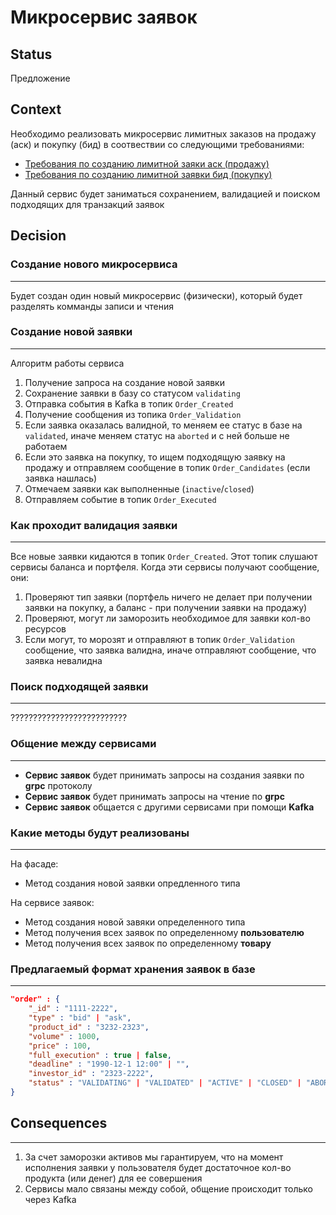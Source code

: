 # Микросервис заявок

## Status

Предложение

## Context

Необходимо реализовать микросервис лимитных заказов на продажу (аск) и покупку (бид) в соотвествии со  следующими требованиями:
+ [Требования по созданию лимитной заяки аск (продажу)](https://docs.google.com/document/d/1e60-ou9c1p_JRWwZ613XFqYKoPQC-Yh2iyGsChzqrhU/edit?pli=1#)
+ [Требования по созданию лимитной заявки бид (покупку)](https://docs.google.com/document/d/1ZkI4wA1G_JldqxuCtSxJlWan9AYKG8fxNPMfGt1NUOU/edit#heading=h.erirw953pvj1)

Данный сервис будет заниматься сохранением, валидацией и поиском подходящих для транзакций заявок

## Decision

### <b>Создание нового микросервиса</b>
---
Будет создан один новый микросервис (физически), который будет разделять комманды записи и чтения

### <b>Создание новой заявки</b>
---
Алгоритм работы сервиса
1. Получение запроса на создание новой заявки
2. Сохранение заявки в базу со статусом `validating`
3. Отправка события в Kafka в топик `Order_Created`
4. Получение сообщения из топика `Order_Validation`
5. Если заявка оказалась валидной, то меняем ее статус в базе на `validated`, иначе меняем статус на `aborted` и с ней больше не работаем
6. Если это заявка на покупку, то ищем подходящую заявку на продажу и отправляем сообщение в топик `Order_Candidates` (если заявка нашлась)
7. Отмечаем заявки как выполненные (`inactive`/`closed`)
8. Отправляем событие в топик `Order_Executed`

### <b>Как проходит валидация заявки</b>
---
Все новые заявки кидаются в топик `Order_Created`. Этот топик слушают сервисы баланса и портфеля. Когда эти сервисы получают сообщение, они:
1. Проверяют тип заявки (портфель ничего не делает при получении заявки на покупку, а баланс - при получении заявки на продажу)
2. Проверяют, могут ли заморозить необходимое для заявки кол-во ресурсов
3. Если могут, то морозят и отправляют в топик `Order_Validation` сообщение, что заявка валидна, иначе отправляют сообщение, что заявка невалидна


### <b>Поиск подходящей заявки</b>
---
??????????????????????????


### <b>Общение между сервисами</b>
---
+ <b>Сервис заявок</b> будет принимать запросы на создания заявки по <b>grpc</b> протоколу
+ <b>Сервис заявок</b> будет принимать запросы на чтение по <b>grpc</b>
+ <b>Сервис заявок</b> общается с другими сервисами при помощи <b>Kafka</b>

### <b>Какие методы будут реализованы</b>
---
На фасаде:  
+ Метод создания новой заявки опредленного типа  

На сервисе заявок:
+ Метод создания новой завяки определенного типа
+ Метод получения всех заявок по определенному <b>пользователю</b>
+ Метод получения всех заявок по определенному <b>товару</b>



### <b>Предлагаемый формат хранения заявок в базе</b>
---
```json
"order" : {
    "_id" : "1111-2222",
    "type" : "bid" | "ask",
    "product_id" : "3232-2323",
    "volume" : 1000,
    "price" : 100,
    "full_execution" : true | false,
    "deadline" : "1990-12-1 12:00" | "",
    "investor_id" : "2323-2222",
    "status" : "VALIDATING" | "VALIDATED" | "ACTIVE" | "CLOSED" | "ABORTED"
}
```

## Consequences
---
1. За счет заморозки активов мы гарантируем, что на момент исполнения заявки у пользователя будет достаточное кол-во продукта (или денег) для ее совершения
2. Сервисы мало связаны между собой, общение происходит только через Kafka